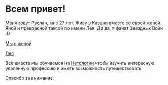 # Всем привет!

Меня зовут Руслан, мне 27 лет. Живу в Казани вместе со своей женой Яной и прекрасной таксой по имени Лея. Да да, я фанат Звездных Войн :D

[Мы с женой](https://drive.google.com/file/d/1J6eGvOMIcPyRfVthzVuKegSYusx7geNY/view?usp=sharing)

[Лея](https://drive.google.com/file/d/1ENhfN8u0tMJFs7VIwHRxV6unZWPRgJ_j/view?usp=sharing)

Все вместе мы обучаемся на [Нетологии](https://netology.ru/) чтобы изучить интересную удаленную профессию и иметь возможность путешествовать.

Спасибо за внимание.